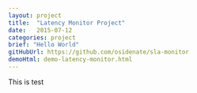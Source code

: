 ```yaml
---
layout: project
title:  "Latency Monitor Project"
date:   2015-07-12
categories: project
brief: "Hello World"
gitHubUrl: https://github.com/osidenate/sla-monitor
demoHtml: demo-latency-monitor.html
---
```


This is test
